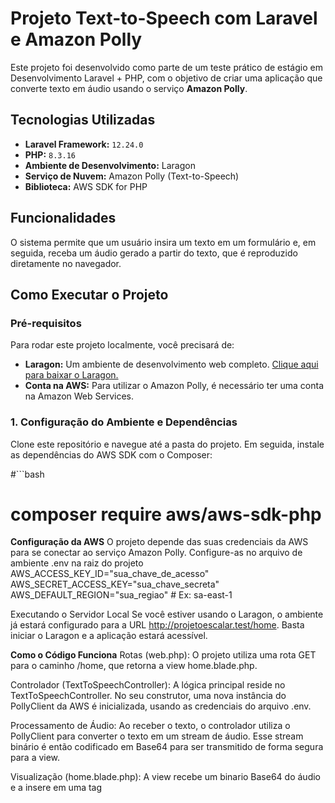 # Projeto Text-to-Speech com Laravel e Amazon Polly

Este projeto foi desenvolvido como parte de um teste prático de estágio em Desenvolvimento Laravel + PHP, com o objetivo de criar uma aplicação que converte texto em áudio usando o serviço **Amazon Polly**.

## Tecnologias Utilizadas

* **Laravel Framework:** `12.24.0`
* **PHP:** `8.3.16`
* **Ambiente de Desenvolvimento:** Laragon
* **Serviço de Nuvem:** Amazon Polly (Text-to-Speech)
* **Biblioteca:** AWS SDK for PHP

## Funcionalidades

O sistema permite que um usuário insira um texto em um formulário e, em seguida, receba um áudio gerado a partir do texto, que é reproduzido diretamente no navegador.

## Como Executar o Projeto

### Pré-requisitos

Para rodar este projeto localmente, você precisará de:

* **Laragon:** Um ambiente de desenvolvimento web completo. [Clique aqui para baixar o Laragon.](https://laragon.org/download/)
* **Conta na AWS:** Para utilizar o Amazon Polly, é necessário ter uma conta na Amazon Web Services.

### 1. Configuração do Ambiente e Dependências

Clone este repositório e navegue até a pasta do projeto. Em seguida, instale as dependências do AWS SDK com o Composer:

#```bash
# composer require aws/aws-sdk-php

**Configuração da AWS**
O projeto depende das suas credenciais da AWS para se conectar ao serviço Amazon Polly. Configure-as no arquivo de ambiente .env na raiz do projeto
AWS_ACCESS_KEY_ID="sua_chave_de_acesso"
AWS_SECRET_ACCESS_KEY="sua_chave_secreta"
AWS_DEFAULT_REGION="sua_regiao" # Ex: sa-east-1

Executando o Servidor Local
Se você estiver usando o Laragon, o ambiente já estará configurado para a URL http://projetoescalar.test/home. Basta iniciar o Laragon e a aplicação estará acessível.

**Como o Código Funciona**
Rotas (web.php): O projeto utiliza uma rota GET para o caminho /home, que retorna a view home.blade.php.

Controlador (TextToSpeechController): A lógica principal reside no TextToSpeechController. No seu construtor, uma nova instância do PollyClient da AWS é inicializada, usando as credenciais do arquivo .env.

Processamento de Áudio: Ao receber o texto, o controlador utiliza o PollyClient para converter o texto em um stream de áudio. Esse stream binário é então codificado em Base64 para ser transmitido de forma segura para a view.

Visualização (home.blade.php): A view recebe um binario Base64 do áudio e a insere em uma tag <audio> do HTML, permitindo que o navegador a reproduza diretamente.
